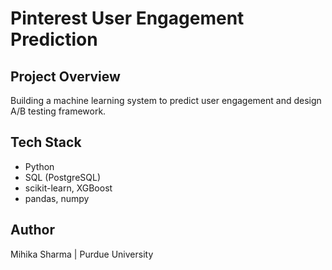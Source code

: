 # Pinterest User Engagement Prediction

## Project Overview
Building a machine learning system to predict user engagement and design A/B testing framework.

## Tech Stack
- Python
- SQL (PostgreSQL)
- scikit-learn, XGBoost
- pandas, numpy

## Author
Mihika Sharma | Purdue University 

